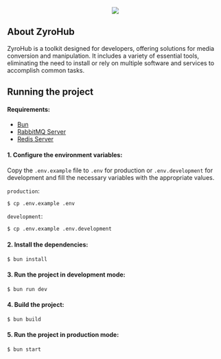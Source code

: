 <div align="center">
    <img src="https://i.imgur.com/KVVR2dM.png">
</div>

## About ZyroHub

<p>ZyroHub is a toolkit designed for developers, offering solutions for media conversion and manipulation. It includes a variety of essential tools, eliminating the need to install or rely on multiple software and services to accomplish common tasks.</p>

## Running the project

#### Requirements:

- [Bun](https://bun.sh/)
- [RabbitMQ Server](https://www.rabbitmq.com/)
- [Redis Server](https://redis.io/)

#### 1. Configure the environment variables:

Copy the `.env.example` file to `.env` for production or `.env.development` for development and fill the necessary variables with the appropriate values.

`production`:

```bash
$ cp .env.example .env
```

`development`:

```bash
$ cp .env.example .env.development
```

#### 2. Install the dependencies:

```bash
$ bun install
```

#### 3. Run the project in development mode:

```bash
$ bun run dev
```

#### 4. Build the project:

```bash
$ bun build
```

#### 5. Run the project in production mode:

```bash
$ bun start
```

